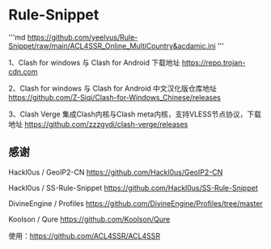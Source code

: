 # Rule-Snippet

>
>
>
'''md
https://github.com/yeelvus/Rule-Snippet/raw/main/ACL4SSR_Online_MultiCountry&acdamic.ini
'''

1、Clash for windows 与 Clash for Android 下载地址
https://repo.trojan-cdn.com

2、Clash for windows 与 Clash for Android 中文汉化版仓库地址
https://github.com/Z-Siqi/Clash-for-Windows_Chinese/releases

3、Clash Verge 集成Clash内核与Clash meta内核，支持VLESS节点协议，下载地址
https://github.com/zzzgydi/clash-verge/releases

## 感谢

Hackl0us / GeoIP2-CN https://github.com/Hackl0us/GeoIP2-CN

Hackl0us / SS-Rule-Snippet https://github.com/Hackl0us/SS-Rule-Snippet

DivineEngine / Profiles https://github.com/DivineEngine/Profiles/tree/master

Koolson / Qure https://github.com/Koolson/Qure

使用：https://github.com/ACL4SSR/ACL4SSR
